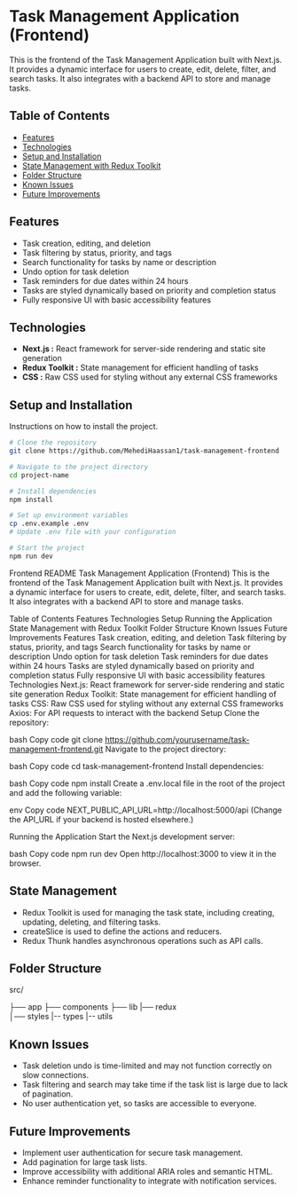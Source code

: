 # Task Management Application (Frontend)
This is the frontend of the Task Management Application built with Next.js. It provides a dynamic interface for users to create, edit, delete, filter, and search tasks. It also integrates with a backend API to store and manage tasks.

## Table of Contents

-   [Features](#Features)
-   [Technologies](#Technologies)
-   [Setup and Installation](#Setup)
-   [State Management with Redux Toolkit](#StateManagementwithReduxToolkit)
-   [Folder Structure](#Structure)
-   [Known Issues](#Issues)
-   [Future Improvements](#Improvements)  

## Features
- Task creation, editing, and deletion
- Task filtering by status, priority, and tags
- Search functionality for tasks by name or description
- Undo option for task deletion
- Task reminders for due dates within 24 hours
- Tasks are styled dynamically based on priority and completion status
- Fully responsive UI with basic accessibility features

## Technologies
-   **Next.js :** React framework for server-side rendering and static site generation
-   **Redux Toolkit :** State management for efficient handling of tasks
-   **CSS :** Raw CSS used for styling without any external CSS frameworks


## Setup and Installation
Instructions on how to install the project.

```sh
# Clone the repository
git clone https://github.com/MehediHaassan1/task-management-frontend

# Navigate to the project directory
cd project-name

# Install dependencies
npm install

# Set up environment variables
cp .env.example .env
# Update .env file with your configuration

# Start the project
npm run dev
```


Frontend README
Task Management Application (Frontend)
This is the frontend of the Task Management Application built with Next.js. It provides a dynamic interface for users to create, edit, delete, filter, and search tasks. It also integrates with a backend API to store and manage tasks.

Table of Contents
Features
Technologies
Setup
Running the Application
State Management with Redux Toolkit
Folder Structure
Known Issues
Future Improvements
Features
Task creation, editing, and deletion
Task filtering by status, priority, and tags
Search functionality for tasks by name or description
Undo option for task deletion
Task reminders for due dates within 24 hours
Tasks are styled dynamically based on priority and completion status
Fully responsive UI with basic accessibility features
Technologies
Next.js: React framework for server-side rendering and static site generation
Redux Toolkit: State management for efficient handling of tasks
CSS: Raw CSS used for styling without any external CSS frameworks
Axios: For API requests to interact with the backend
Setup
Clone the repository:

bash
Copy code
git clone https://github.com/yourusername/task-management-frontend.git
Navigate to the project directory:

bash
Copy code
cd task-management-frontend
Install dependencies:

bash
Copy code
npm install
Create a .env.local file in the root of the project and add the following variable:

env
Copy code
NEXT_PUBLIC_API_URL=http://localhost:5000/api
(Change the API_URL if your backend is hosted elsewhere.)

Running the Application
Start the Next.js development server:

bash
Copy code
npm run dev
Open http://localhost:3000 to view it in the browser.

## State Management
- Redux Toolkit is used for managing the task state, including creating, updating, deleting, and filtering tasks.
- createSlice is used to define the actions and reducers.
- Redux Thunk handles asynchronous operations such as API calls.



## Folder Structure
src/

├── app
├── components
├── lib
|── redux          
│── styles
|-- types
|-- utils

## Known Issues
- Task deletion undo is time-limited and may not function correctly on slow connections.
- Task filtering and search may take time if the task list is large due to lack of pagination.
- No user authentication yet, so tasks are accessible to everyone.

## Future Improvements
- Implement user authentication for secure task management.
- Add pagination for large task lists.
- Improve accessibility with additional ARIA roles and semantic HTML.
- Enhance reminder functionality to integrate with notification services.